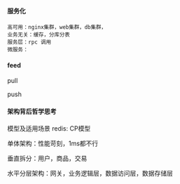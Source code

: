 #### 服务化
	高可用：nginx集群，web集群，db集群，
	业务无关：缓存，分库分表
	服务层：rpc 调用
	微服务：
	
#### feed 
pull

push

#### 架构背后哲学思考
模型及适用场景
redis: CP模型

单体架构：性能苛刻，1ms都不行

垂直拆分：用户，商品，交易

水平分层架构：网关，业务逻辑层，数据访问层，数据存储层